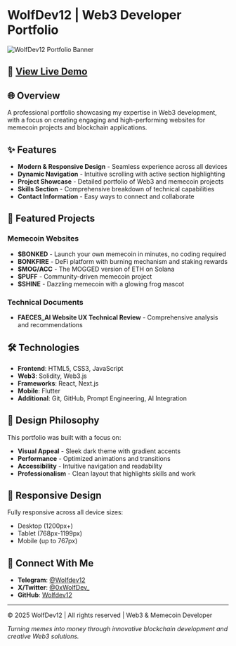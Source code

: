 # WolfDev12 | Web3 Developer Portfolio

![WolfDev12 Portfolio Banner](https://placehold.co/1200x300/121212/ffcc00?text=WolfDev12+Web3+Developer)

## 🚀 [View Live Demo](https://wolfdev12.github.io/portofolio/)

## 🌐 Overview

A professional portfolio showcasing my expertise in Web3 development, with a focus on creating engaging and high-performing websites for memecoin projects and blockchain applications.

## ✨ Features

- **Modern & Responsive Design** - Seamless experience across all devices
- **Dynamic Navigation** - Intuitive scrolling with active section highlighting
- **Project Showcase** - Detailed portfolio of Web3 and memecoin projects
- **Skills Section** - Comprehensive breakdown of technical capabilities
- **Contact Information** - Easy ways to connect and collaborate

## 💼 Featured Projects

### Memecoin Websites

- **$BONKED** - Launch your own memecoin in minutes, no coding required
- **BONKFIRE** - DeFi platform with burning mechanism and staking rewards
- **$MOG/ACC** - The MOGGED version of ETH on Solana
- **$PUFF** - Community-driven memecoin project
- **$SHINE** - Dazzling memecoin with a glowing frog mascot

### Technical Documents

- **FAECES_AI Website UX Technical Review** - Comprehensive analysis and recommendations

## 🛠️ Technologies

- **Frontend**: HTML5, CSS3, JavaScript
- **Web3**: Solidity, Web3.js
- **Frameworks**: React, Next.js
- **Mobile**: Flutter
- **Additional**: Git, GitHub, Prompt Engineering, AI Integration

## 🎨 Design Philosophy

This portfolio was built with a focus on:

- **Visual Appeal** - Sleek dark theme with gradient accents
- **Performance** - Optimized animations and transitions
- **Accessibility** - Intuitive navigation and readability
- **Professionalism** - Clean layout that highlights skills and work

## 📱 Responsive Design

Fully responsive across all device sizes:
- Desktop (1200px+)
- Tablet (768px-1199px)
- Mobile (up to 767px)

## 🔗 Connect With Me

- **Telegram**: [@Wolfdev12](http://t.me/Wolfdev12)
- **X/Twitter**: [@0xWolfDev_](https://x.com/0xWolfDev_)
- **GitHub**: [Wolfdev12](https://github.com/Wolfdev12)

---

© 2025 WolfDev12 | All rights reserved | Web3 & Memecoin Developer

*Turning memes into money through innovative blockchain development and creative Web3 solutions.*
